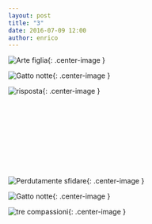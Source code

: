 ```yaml
---
layout: post
title: "3"
date: 2016-07-09 12:00
author: enrico
---
```


![Arte figlia](http://www.ioarte.org/img/artisti/Isbran__Madre-e-figlia-Lezioni-di-piano_g.jpg){: .center-image }

![Gatto notte](http://arterieteatro.it/wp/wp-content/uploads/2016/03/Il-gatto-con-gli-stivali-21-febbraio.jpg){: .center-image }

![risposta](http://www.studioombra.com/wp-content/uploads/2014/12/siti-con-marketing-a-risposta-diretta-300x240.gif){: .center-image }

<br><br><br><br><br><br><br><br>

![Perdutamente sfidare](https://www.repstatic.it/content/nazionale/img/2016/06/17/214852699-566f6f4c-939e-43a8-b660-14872517d716.jpg){: .center-image }

![Gatto notte](http://arterieteatro.it/wp/wp-content/uploads/2016/03/Il-gatto-con-gli-stivali-21-febbraio.jpg){: .center-image }

![tre compassioni](http://in2.ccio.co/zE/O7/NA/e63cefa676cdb2659b003c264e7433e0.jpg){: .center-image }
